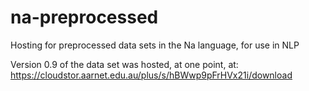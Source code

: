# na-preprocessed
Hosting for preprocessed data sets in the Na language, for use in NLP

Version 0.9 of the data set was hosted, at one point, at:
https://cloudstor.aarnet.edu.au/plus/s/hBWwp9pFrHVx21i/download